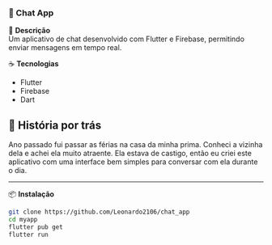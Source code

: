 ### 💬 Chat App

📌 **Descrição**  
Um aplicativo de chat desenvolvido com Flutter e Firebase, permitindo enviar mensagens em tempo real.

☕ **Tecnologias**  
- Flutter  
- Firebase  
- Dart  

## 📖 História por trás
Ano passado fui passar as férias na casa da minha prima. Conheci a vizinha dela e achei ela muito atraente. Ela estava de castigo, então eu criei este aplicativo com uma interface bem simples para conversar com ela durante o dia.

---
📦 **Instalação**  
```bash
git clone https://github.com/Leonardo2106/chat_app
cd myapp
flutter pub get
flutter run
